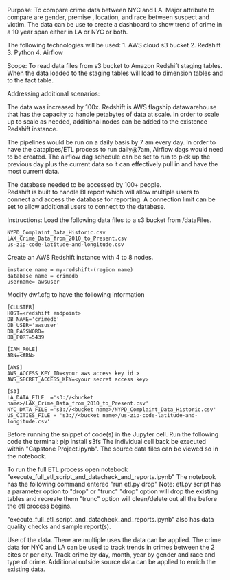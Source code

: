 Purpose: 
To compare crime data between NYC and LA.  Major attribute to compare are gender, premise , location, and race between suspect and victim.
The data can be use to create a dashboard to show trend of crime in a 10 year span either in LA or NYC or both.

The following technologies will be used:
	1. AWS cloud s3 bucket
	2. Redshift
	3. Python 
	4. Airflow 

Scope: 
To read data files from s3 bucket to Amazon Redshift staging tables.  
When the data loaded to the staging tables will load to dimension tables and to the fact table.

Addressing additional scenarios:

The data was increased by 100x.
	Redshift is AWS flagship datawarehouse that has the capacity to handle petabytes of data at scale.  In order to scale up to scale as needed, additional nodes can be added to the existence Redshift instance.
	
The pipelines would be run on a daily basis by 7 am every day.
	In order to have the datapipes/ETL process to run daily@7am, Airflow dags would need to be created.  The airflow dag schedule can be set to run to pick up the previous day plus the current data so it can effectively pull in and have the most current data.
	
The database needed to be accessed by 100+ people.	
	Redshift is built to handle BI report which will allow multiple users to connect and access the database for reporting.  A connection limit can be set to allow additional users to connect to the database.
	
Instructions:
Load the following data files to a s3 bucket from /dataFiles.

    NYPD_Complaint_Data_Historic.csv
    LAX_Crime_Data_from_2010_to_Present.csv
    us-zip-code-latitude-and-longitude.csv
    
Create an AWS Redshift instance with 4 to 8 nodes.

    instance name = my-redshift-(region name)
    database name = crimedb
    username= awsuser
    
Modify dwf.cfg to have the following information

    [CLUSTER]
    HOST=<redshift endpoint>
    DB_NAME='crimedb'
    DB_USER='awsuser'
    DB_PASSWORD=
    DB_PORT=5439

    [IAM_ROLE]
    ARN=<ARN>

    [AWS]
    AWS_ACCESS_KEY_ID=<your aws access key id >
    AWS_SECRET_ACCESS_KEY=<your secret access key>

    [S3]
    LA_DATA_FILE  ='s3://<bucket name>/LAX_Crime_Data_from_2010_to_Present.csv'
    NYC_DATA_FILE ='s3://<bucket name>/NYPD_Complaint_Data_Historic.csv'
    US_CITIES_FILE = 's3://<bucket name>/us-zip-code-latitude-and-longitude.csv'

Before running the snippet of code(s) in the Jupyter cell.  Run the following code the terminal: pip install s3fs
The individual cell back be executed within "Capstone Project.ipynb".  The source data files can be viewed so in the notebook.

To run the full ETL process open notebook "execute_full_etl_script_and_datacheck_and_reports.ipynb"
The notebook has the following command entered "run etl.py drop"
	Note:  etl.py script has a parameter option to "drop" or "trunc"
		"drop" option will drop the existing tables and recreate them
		"trunc" option will clean/delete out all the before the etl process begins.
		
"execute_full_etl_script_and_datacheck_and_reports.ipynb" also has data quality checks and sample report(s).

Use of the data.
There are multiple uses the data can be applied.  The crime data for NYC and LA can be used to track trends in crimes between the 2 cites or per city.  Track crime by day, month, year by gender and race and type of crime.  Additional outside source data can be applied to enrich the existing data.
